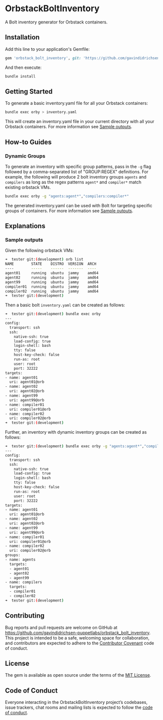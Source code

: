 # OrbstackBoltInventory

A Bolt inventory generator for Orbstack containers.

## Installation

Add this line to your application's Gemfile:

```ruby
gem 'orbstack_bolt_inventory', git: 'https://github.com/gavindidrichsen-puppetlabs/orbstack_bolt_inventory.git', branch: 'main'
```

And then execute:

```bash
bundle install
```

## Getting Started

To generate a basic inventory.yaml file for all your Orbstack containers:

```bash
bundle exec orby > inventory.yaml
```

This will create an inventory.yaml file in your current directory with all your Orbstack containers. For more information see [Sample outputs](#sample-outputs).

## How-to Guides

### Dynamic Groups

To generate an inventory with specific group patterns, pass in the `-g` flag followed by a comma-separated list of "GROUP:REGEX" definitions.  For example, the following will produce 2 bolt inventory groups `agents` and `compilers` as long as the regex patterns `agent*` and `compiler*` match existing orbstack VMs.

```bash
bundle exec orby -g "agents:agent*","compilers:compiler*"
```

The generated inventory.yaml can be used with Bolt for targeting specific groups of containers.  For more information see [Sample outputs](#sample-outputs).

## Explanations

### Sample outputs

Given the following orbstack VMs:

```bash
➜  tester git:(development) orb list
NAME        STATE    DISTRO  VERSION  ARCH
----        -----    ------  -------  ----
agent01     running  ubuntu  jammy    amd64
agent02     running  ubuntu  jammy    amd64
agent99     running  ubuntu  jammy    amd64
compiler01  running  ubuntu  jammy    amd64
compiler02  running  ubuntu  jammy    amd64
➜  tester git:(development) 
```

Then a basic bolt `inventory.yaml` can be created as follows:

```bash
➜  tester git:(development) bundle exec orby
---
config:
  transport: ssh
  ssh:
    native-ssh: true
    load-config: true
    login-shell: bash
    tty: false
    host-key-check: false
    run-as: root
    user: root
    port: 32222
targets:
- name: agent01
  uri: agent01@orb
- name: agent02
  uri: agent02@orb
- name: agent99
  uri: agent99@orb
- name: compiler01
  uri: compiler01@orb
- name: compiler02
  uri: compiler02@orb
➜  tester git:(development) 
```

Further, an inventory with dynamic inventory groups can be created as follows:

```bash
➜  tester git:(development) bundle exec orby -g "agents:agent*","compilers:compiler*"
---
config:
  transport: ssh
  ssh:
    native-ssh: true
    load-config: true
    login-shell: bash
    tty: false
    host-key-check: false
    run-as: root
    user: root
    port: 32222
targets:
- name: agent01
  uri: agent01@orb
- name: agent02
  uri: agent02@orb
- name: agent99
  uri: agent99@orb
- name: compiler01
  uri: compiler01@orb
- name: compiler02
  uri: compiler02@orb
groups:
- name: agents
  targets:
  - agent01
  - agent02
  - agent99
- name: compilers
  targets:
  - compiler01
  - compiler02
➜  tester git:(development)
```

## Contributing

Bug reports and pull requests are welcome on GitHub at <https://github.com/gavindidrichsen-puppetlabs/orbstack_bolt_inventory>. This project is intended to be a safe, welcoming space for collaboration, and contributors are expected to adhere to the [Contributor Covenant](http://contributor-covenant.org) code of conduct.

## License

The gem is available as open source under the terms of the [MIT License](https://opensource.org/licenses/MIT).

## Code of Conduct

Everyone interacting in the OrbstackBoltInventory project’s codebases, issue trackers, chat rooms and mailing lists is expected to follow the [code of conduct](https://github.com/gavindidrichsen-puppetlabs/orbstack_bolt_inventory/blob/master/CODE_OF_CONDUCT.md).
